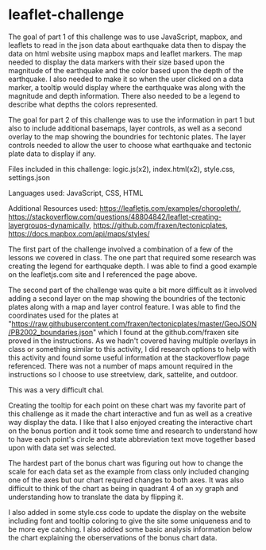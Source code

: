 # leaflet-challenge

The goal of part 1 of this challenge was to use JavaScript, mapbox, and leaflets to read in the json data about earthquake data then to dispay the data on html website using mapbox maps and leaflet markers. The map needed to display the data markers with their size based upon the magnitude of the earthquake and the color based upon the depth of the earthquake. I also needed to make it so when the user clicked on a data marker, a tooltip would display where the earthquake was along with the magnitude and depth information. There also needed to be a legend to describe what depths the colors represented.

The goal for part 2 of this challenge was to use the information in part 1 but also to include additional basemaps, layer controls, as well as a second overlay to the map showing the boundries for techtonic plates. The layer controls needed to allow the user to choose what earthquake and tectonic plate data to display if any.  

Files included in this challenge: logic.js(x2), index.html(x2), style.css, settings.json

Languages used: JavaScript, CSS, HTML

Additional Resources used: https://leafletjs.com/examples/choropleth/, 
https://stackoverflow.com/questions/48804842/leaflet-creating-layergroups-dynamically, https://github.com/fraxen/tectonicplates, https://docs.mapbox.com/api/maps/styles/


The first part of the challenge involved a combination of a few of the lessons we covered in class. The one part that required some research was creating the legend for earthquake depth. I was able to find a good example on the leafletjs.com site and I referenced the page above. 

The second part of the challenge was quite a bit more difficult as it involved adding a second layer on the map showing the boundries of the tectonic plates along with a map and layer control feature. I was able to find the coordinates used for the plates at "https://raw.githubusercontent.com/fraxen/tectonicplates/master/GeoJSON/PB2002_boundaries.json" which I found at the github.com/fraxen site proved in the instructions. As we hadn't covered having multiple overlays in class or something similar to this activity, I did research options to help with this activity and found some useful information at the stackoverflow page referenced. There was not a number of maps amount required in the instructions so I choose to use streetview, dark, sattelite, and outdoor. 

This was a very difficult chal.

Creating the tooltip for each point on these chart was my favorite part of this challenge as it made the chart interactive and fun as well as a creative way display the data. I like that I also enjoyed creating the interactive chart on the bonus portion and it took some time and research to understand how to have each point's circle and state abbreviation text move together based upon with data set was selected.

The hardest part of the bonus chart was figuring out how to change the scale for each data set as the example from class only included changing one of the axes but our chart required changes to both axes. It was also difficult to think of the chart as being in quadrant 4 of an xy graph and understanding how to translate the data by flipping it.

I also added in some style.css code to update the display on the website including font and tooltip coloring to give the site some uniqueness and to be more eye catching. I also added some basic analysis information below the chart explaining the oberservations of the bonus chart data.


